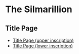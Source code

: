 # The Silmarillion #

## Title Page ##

  * [Title Page (upper inscription)](http://runetranscriber.googlecode.com/svn/trunk/core/doc/silmarillionTitlePageUpper.html)
  * [Title Page (lower inscription)](http://runetranscriber.googlecode.com/svn/trunk/core/doc/silmarillionTitlePageLower.html)